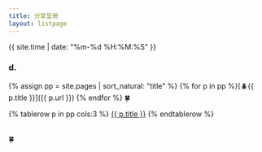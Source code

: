 ```yaml
---
title: 分享呈冊
layout: listpage
---
```


{{ site.time | date: "%m-%d %H:%M:%S" }}

### d.
{% assign pp = site.pages | sort_natural: "title" %}
{% for p in pp %}[🪲{{ p.title }}]({{ p.url }}) {% endfor %}
🍀

<!---->
<table  cellspacing="0" cellpadding="0" >
{% tablerow p in pp cols:3 %}
  <a href="{{ p.url }}">{{ p.title }}</a>
{% endtablerow %}
</table> 🍀
